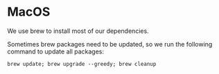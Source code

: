 # MacOS
We use brew to install most of our dependencies.

Sometimes brew packages need to be updated, so we run the following command to update all packages:

```
brew update; brew upgrade --greedy; brew cleanup
```
